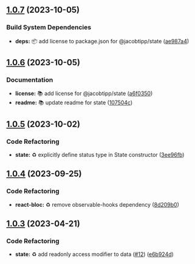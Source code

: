 ## [1.0.7](https://github.com/jacobtipp/bloc-state/compare/state-v1.0.6...state-v1.0.7) (2023-10-05)


### Build System Dependencies

* **deps:** 📦️ add license to package.json for @jacobtipp/state ([ae987a4](https://github.com/jacobtipp/bloc-state/commit/ae987a4661639219fd3dbb1e0a5ae7ec500b7d9f))

## [1.0.6](https://github.com/jacobtipp/bloc-state/compare/state-v1.0.5...state-v1.0.6) (2023-10-05)


### Documentation

* **license:** 📚️ add license for @jacobtipp/state ([a6f0350](https://github.com/jacobtipp/bloc-state/commit/a6f03503817765b5893eb700894672ed3bd8b710))
* **readme:** 📚️ update readme for state ([107504c](https://github.com/jacobtipp/bloc-state/commit/107504c22f9957b1ed66615d8e0c7d46ba4ecaa8))

## [1.0.5](https://github.com/jacobtipp/bloc-state/compare/state-v1.0.4...state-v1.0.5) (2023-10-02)


### Code Refactoring

* **state:** ♻️ explicitly define status type in State constructor ([3ee96fb](https://github.com/jacobtipp/bloc-state/commit/3ee96fbc77daa57a04d4491d4ac3ebf804b60052))

## [1.0.4](https://github.com/jacobtipp/bloc-state/compare/state-v1.0.3...state-v1.0.4) (2023-09-25)


### Code Refactoring

* **react-bloc:** ♻️ remove observable-hooks dependency ([8d209b0](https://github.com/jacobtipp/bloc-state/commit/8d209b0bbb7372179090aff3dee429f5500e8f88))

## [1.0.3](https://github.com/jacobtipp/bloc-state/compare/state-v1.0.2...state-v1.0.3) (2023-04-21)


### Code Refactoring

* **state:** ♻️ add readonly access modifier to data ([#12](https://github.com/jacobtipp/bloc-state/issues/12)) ([e6b924d](https://github.com/jacobtipp/bloc-state/commit/e6b924dc4d8c9727c3faa613d77e753f3c678932))
